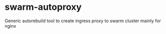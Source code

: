 # swarm-autoproxy
Generic autorebuild tool to create ingress proxy to swarm cluster mainly for nginx
